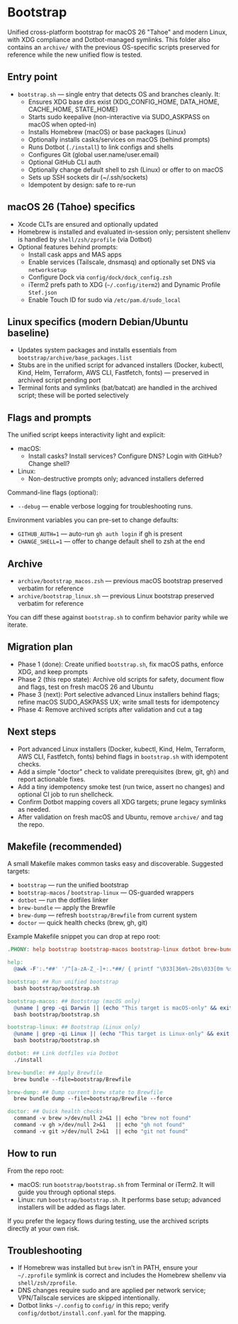 # Bootstrap

Unified cross-platform bootstrap for macOS 26 "Tahoe" and modern Linux, with XDG compliance and Dotbot-managed symlinks. This folder also contains an `archive/` with the previous OS-specific scripts preserved for reference while the new unified flow is tested.

## Entry point

- `bootstrap.sh` — single entry that detects OS and branches cleanly. It:
  - Ensures XDG base dirs exist (XDG_CONFIG_HOME, DATA_HOME, CACHE_HOME, STATE_HOME)
  - Starts sudo keepalive (non-interactive via SUDO_ASKPASS on macOS when opted-in)
  - Installs Homebrew (macOS) or base packages (Linux)
  - Optionally installs casks/services on macOS (behind prompts)
  - Runs Dotbot (`./install`) to link configs and shells
  - Configures Git (global user.name/user.email)
  - Optional GitHub CLI auth
  - Optionally change default shell to zsh (Linux) or offer to on macOS
  - Sets up SSH sockets dir (~/.ssh/sockets)
  - Idempotent by design: safe to re-run

## macOS 26 (Tahoe) specifics

- Xcode CLTs are ensured and optionally updated
- Homebrew is installed and evaluated in-session only; persistent shellenv is handled by `shell/zsh/zprofile` (via Dotbot)
- Optional features behind prompts:
  - Install cask apps and MAS apps
  - Enable services (Tailscale, dnsmasq) and optionally set DNS via `networksetup`
  - Configure Dock via `config/dock/dock_config.zsh`
  - iTerm2 prefs path to XDG (`~/.config/iterm2`) and Dynamic Profile `Stef.json`
  - Enable Touch ID for sudo via `/etc/pam.d/sudo_local`

## Linux specifics (modern Debian/Ubuntu baseline)

- Updates system packages and installs essentials from `bootstrap/archive/base_packages.list`
- Stubs are in the unified script for advanced installers (Docker, kubectl, Kind, Helm, Terraform, AWS CLI, Fastfetch, fonts) — preserved in archived script pending port
- Terminal fonts and symlinks (bat/batcat) are handled in the archived script; these will be ported selectively

## Flags and prompts

The unified script keeps interactivity light and explicit:

- macOS:
  - Install casks? Install services? Configure DNS? Login with GitHub? Change shell?
- Linux:
  - Non-destructive prompts only; advanced installers deferred

Command-line flags (optional):

- `--debug` — enable verbose logging for troubleshooting runs.

Environment variables you can pre-set to change defaults:

- `GITHUB_AUTH=1` — auto-run `gh auth login` if gh is present
- `CHANGE_SHELL=1` — offer to change default shell to zsh at the end

## Archive

- `archive/bootstrap_macos.zsh` — previous macOS bootstrap preserved verbatim for reference
- `archive/bootstrap_linux.sh` — previous Linux bootstrap preserved verbatim for reference

You can diff these against `bootstrap.sh` to confirm behavior parity while we iterate.

## Migration plan

- Phase 1 (done): Create unified `bootstrap.sh`, fix macOS paths, enforce XDG, and keep prompts
- Phase 2 (this repo state): Archive old scripts for safety, document flow and flags, test on fresh macOS 26 and Ubuntu
- Phase 3 (next): Port selective advanced Linux installers behind flags; refine macOS SUDO_ASKPASS UX; write small tests for idempotency
- Phase 4: Remove archived scripts after validation and cut a tag

## Next steps

- Port advanced Linux installers (Docker, kubectl, Kind, Helm, Terraform, AWS CLI, Fastfetch, fonts) behind flags in `bootstrap.sh` with idempotent checks.
- Add a simple "doctor" check to validate prerequisites (brew, git, gh) and report actionable fixes.
- Add a tiny idempotency smoke test (run twice, assert no changes) and optional CI job to run shellcheck.
- Confirm Dotbot mapping covers all XDG targets; prune legacy symlinks as needed.
- After validation on fresh macOS and Ubuntu, remove `archive/` and tag the repo.

## Makefile (recommended)

A small Makefile makes common tasks easy and discoverable. Suggested targets:

- `bootstrap` — run the unified bootstrap
- `bootstrap-macos` / `bootstrap-linux` — OS-guarded wrappers
- `dotbot` — run the dotfiles linker
- `brew-bundle` — apply the Brewfile
- `brew-dump` — refresh `bootstrap/Brewfile` from current system
- `doctor` — quick health checks (brew, gh, git)

Example Makefile snippet you can drop at repo root:

```makefile
.PHONY: help bootstrap bootstrap-macos bootstrap-linux dotbot brew-bundle brew-dump doctor

help:
  @awk -F':.*##' '/^[a-zA-Z_-]+:.*##/ { printf "\033[36m%-20s\033[0m %s\n", $$1, $$2 }' $(MAKEFILE_LIST)

bootstrap: ## Run unified bootstrap
  bash bootstrap/bootstrap.sh

bootstrap-macos: ## Bootstrap (macOS only)
  @uname | grep -qi Darwin || (echo "This target is macOS-only" && exit 1)
  bash bootstrap/bootstrap.sh

bootstrap-linux: ## Bootstrap (Linux only)
  @uname | grep -qi Linux || (echo "This target is Linux-only" && exit 1)
  bash bootstrap/bootstrap.sh

dotbot: ## Link dotfiles via Dotbot
  ./install

brew-bundle: ## Apply Brewfile
  brew bundle --file=bootstrap/Brewfile

brew-dump: ## Dump current brew state to Brewfile
  brew bundle dump --file=bootstrap/Brewfile --force

doctor: ## Quick health checks
  command -v brew >/dev/null 2>&1 || echo "brew not found"
  command -v gh >/dev/null 2>&1   || echo "gh not found"
  command -v git >/dev/null 2>&1  || echo "git not found"
```

## How to run

From the repo root:

- macOS: run `bootstrap/bootstrap.sh` from Terminal or iTerm2. It will guide you through optional steps.
- Linux: run `bootstrap/bootstrap.sh`. It performs base setup; advanced installers will be added as flags later.

If you prefer the legacy flows during testing, use the archived scripts directly at your own risk.

## Troubleshooting

- If Homebrew was installed but `brew` isn’t in PATH, ensure your `~/.zprofile` symlink is correct and includes the Homebrew shellenv via `shell/zsh/zprofile`.
- DNS changes require sudo and are applied per network service; VPN/Tailscale services are skipped intentionally.
- Dotbot links `~/.config` to `config/` in this repo; verify `config/dotbot/install.conf.yaml` for the mapping.

